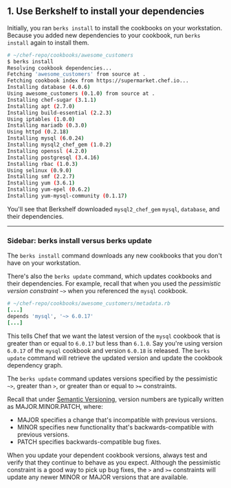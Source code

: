 ## 1. Use Berkshelf to install your dependencies

Initially, you ran `berks install` to install the cookbooks on your workstation. Because you added new dependencies to your cookbook, run `berks install` again to install them.

```bash
# ~/chef-repo/cookbooks/awesome_customers
$ berks install
Resolving cookbook dependencies...
Fetching 'awesome_customers' from source at .
Fetching cookbook index from https://supermarket.chef.io...
Installing database (4.0.6)
Using awesome_customers (0.1.0) from source at .
Installing chef-sugar (3.1.1)
Installing apt (2.7.0)
Installing build-essential (2.2.3)
Using iptables (1.0.0)
Installing mariadb (0.3.0)
Using httpd (0.2.18)
Installing mysql (6.0.24)
Installing mysql2_chef_gem (1.0.2)
Installing openssl (4.2.0)
Installing postgresql (3.4.16)
Installing rbac (1.0.3)
Using selinux (0.9.0)
Installing smf (2.2.7)
Installing yum (3.6.1)
Installing yum-epel (0.6.2)
Installing yum-mysql-community (0.1.17)
```

You'll see that Berkshelf downloaded `mysql2_chef_gem` `mysql`, `database`, and their dependencies.

<hr>

### Sidebar: berks install versus berks update

The `berks install` command downloads any new cookbooks that you don't have on your workstation.

There's also the `berks update` command, which updates cookbooks and their dependencies. For example, recall that when you used the _pessimistic version constraint_ `~>` when you referenced the `mysql` cookbook.

```ruby
# ~/chef-repo/cookbooks/awesome_customers/metadata.rb
[...]
depends 'mysql', '~> 6.0.17'
[...]
```

This tells Chef that we want the latest version of the `mysql` cookbook that is greater than or equal to `6.0.17` but less than `6.1.0`. Say you're using version `6.0.17` of the `mysql` cookbook and version `6.0.18` is released. The `berks update` command will retrieve the updated version and update the cookbook dependency graph.

The `berks update` command updates versions specified by the pessimistic `~>`, greater than `>`, or greater than or equal to `>=` constraints.

Recall that under [Semantic Versioning](http://semver.org), version numbers are typically written as MAJOR.MINOR.PATCH, where:

* MAJOR specifies a change that's incompatible with previous versions.
* MINOR specifies new functionality that's backwards-compatible with previous versions.
* PATCH specifies backwards-compatible bug fixes.

When you update your dependent cookbook versions, always test and verify that they continue to behave as you expect. Although the pessimistic constraint is a good way to pick up bug fixes, the `>` and `>=` constraints will update any newer MINOR or MAJOR versions that are available.
